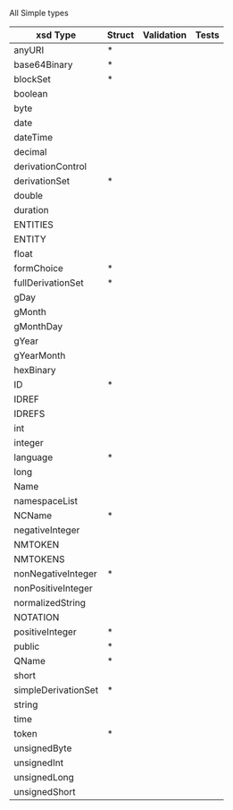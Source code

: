 All Simple types

| xsd Type | Struct | Validation | Tests |
| -------- | ------ | ---------- | ----- |
|anyURI| * |
|base64Binary| * |
|blockSet| * |
|boolean
|byte
|date
|dateTime
|decimal
|derivationControl
|derivationSet| * |
|double
|duration
|ENTITIES
|ENTITY
|float
|formChoice| * |
|fullDerivationSet| * |
|gDay
|gMonth
|gMonthDay
|gYear
|gYearMonth
|hexBinary
|ID| * |
|IDREF
|IDREFS
|int
|integer
|language| * |
|long
|Name
|namespaceList
|NCName| * |
|negativeInteger
|NMTOKEN
|NMTOKENS
|nonNegativeInteger| * |
|nonPositiveInteger
|normalizedString
|NOTATION
|positiveInteger| * |
|public| * |
|QName| * |
|short
|simpleDerivationSet| * |
|string
|time
|token| * |
|unsignedByte
|unsignedInt
|unsignedLong
|unsignedShort
